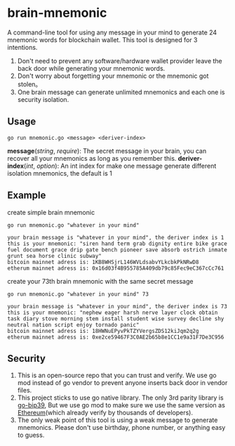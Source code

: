 # brain-mnemonic
A command-line tool for using any message in your mind to generate 24 mnemonic words for blockchain wallet. This tool is designed for 3 intentions.
  1. Don't need to prevent any software/hardware wallet provider leave the back door while generating your mnemonic words.
  2. Don't worry about forgetting your mnemonic or the mnemonic got stolen。
  3. One brain message can generate unlimited mnemonics and each one is security isolation.

## Usage
```
go run mnemonic.go <message> <deriver-index>
```
**message**(_string_, _require_): The secret message in your brain, you can recover all your mnemonics as long as you remember this.
**deriver-index**(_int_, _option_): An int index for make one message generate different isolation mnemonics, the default is 1

## Example
create simple brain mnemonic
```
go run mnemonic.go "whatever in your mind"

your brain message is "whatever in your mind", the deriver index is 1
this is your mnemonic: "siren hand term grab dignity entire bike grace fuel document grace drip gate bench pioneer save absorb ostrich inmate grunt sea horse clinic subway"
bitcoin mainnet adress is: 1KB8WHSjrL146WVLdsabvYLkcbkPkNRwD8
etherum mainnet adress is: 0x16d03f4B955785A409db79c85Fec9eC367cCc761
```

create your 73th brain mnemonic with the same secret message
```
go run mnemonic.go "whatever in your mind" 73

your brain message is "whatever in your mind", the deriver index is 73
this is your mnemonic: "nephew eager harsh nerve layer clock obtain task diary stove morning stem install student wise survey decline shy neutral nation script enjoy tornado panic"
bitcoin mainnet adress is: 18HWNuEPyvPkTZYVergsZDS12kiJqm2q2g
etherum mainnet adress is: 0xe2ce59467F3C0AE2b65b8e1CC1e9a31F7De3C956
```

## Security
1. This is an open-source repo that you can trust and verify. We use go mod instead of go vendor to prevent anyone inserts back door in vendor files.
2. This project sticks to use go native library. The only 3rd parity library is [go-bip39](https://github.com/tyler-smith/go-bip39), But we use go mod to make sure we use the same version as [Ethereum](https://github.com/ethereum/go-ethereum/releases/tag/v1.9.12)(which already verify by thousands of developers).
3. The only weak point of this tool is using a weak message to generate mnemonics. Please don't use birthday, phone number, or anything easy to guess.
